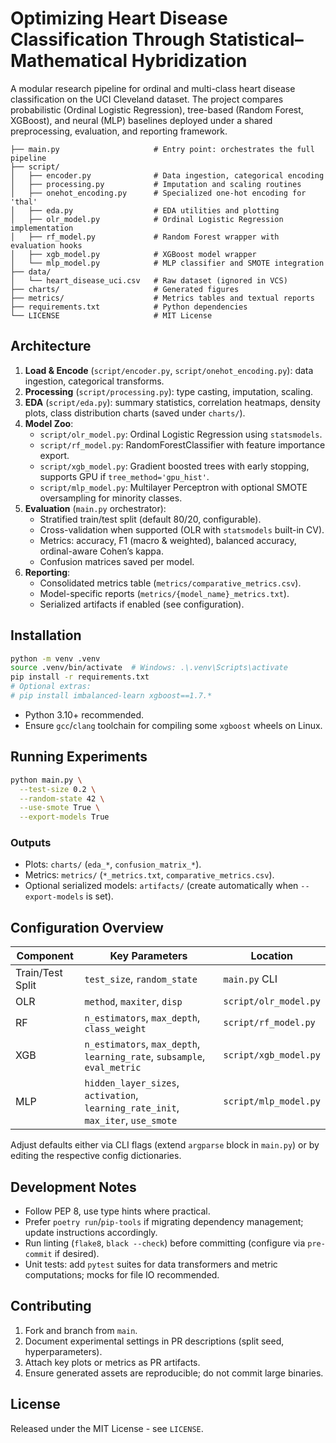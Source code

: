 # Optimizing Heart Disease Classification Through Statistical–Mathematical Hybridization

A modular research pipeline for ordinal and multi-class heart disease classification on the UCI Cleveland dataset. The project compares probabilistic (Ordinal Logistic Regression), tree-based (Random Forest, XGBoost), and neural (MLP) baselines deployed under a shared preprocessing, evaluation, and reporting framework.

```
├── main.py                     # Entry point: orchestrates the full pipeline
├── script/
│   ├── encoder.py              # Data ingestion, categorical encoding
│   ├── processing.py           # Imputation and scaling routines
│   ├── onehot_encoding.py      # Specialized one-hot encoding for 'thal'
│   ├── eda.py                  # EDA utilities and plotting
│   ├── olr_model.py            # Ordinal Logistic Regression implementation
│   ├── rf_model.py             # Random Forest wrapper with evaluation hooks
│   ├── xgb_model.py            # XGBoost model wrapper
│   └── mlp_model.py            # MLP classifier and SMOTE integration
├── data/
│   └── heart_disease_uci.csv   # Raw dataset (ignored in VCS)
├── charts/                     # Generated figures
├── metrics/                    # Metrics tables and textual reports
├── requirements.txt            # Python dependencies
└── LICENSE                     # MIT License
```

## Architecture
1. **Load & Encode** (`script/encoder.py`, `script/onehot_encoding.py`): data ingestion, categorical transforms.
2. **Processing** (`script/processing.py`): type casting, imputation, scaling.
3. **EDA** (`script/eda.py`): summary statistics, correlation heatmaps, density plots, class distribution charts (saved under `charts/`).
4. **Model Zoo**:
   - `script/olr_model.py`: Ordinal Logistic Regression using `statsmodels`.
   - `script/rf_model.py`: RandomForestClassifier with feature importance export.
   - `script/xgb_model.py`: Gradient boosted trees with early stopping, supports GPU if `tree_method='gpu_hist'`.
   - `script/mlp_model.py`: Multilayer Perceptron with optional SMOTE oversampling for minority classes.
5. **Evaluation** (`main.py` orchestrator):
   - Stratified train/test split (default 80/20, configurable).
   - Cross-validation when supported (OLR with `statsmodels` built-in CV).
   - Metrics: accuracy, F1 (macro & weighted), balanced accuracy, ordinal-aware Cohen’s kappa.
   - Confusion matrices saved per model.
6. **Reporting**:
   - Consolidated metrics table (`metrics/comparative_metrics.csv`).
   - Model-specific reports (`metrics/{model_name}_metrics.txt`).
   - Serialized artifacts if enabled (see configuration).

## Installation
```bash
python -m venv .venv
source .venv/bin/activate  # Windows: .\.venv\Scripts\activate
pip install -r requirements.txt
# Optional extras:
# pip install imbalanced-learn xgboost==1.7.*
```
- Python 3.10+ recommended.
- Ensure `gcc`/`clang` toolchain for compiling some `xgboost` wheels on Linux.

## Running Experiments
```bash
python main.py \
  --test-size 0.2 \
  --random-state 42 \
  --use-smote True \
  --export-models True
```

### Outputs
- Plots: `charts/` (`eda_*`, `confusion_matrix_*`).
- Metrics: `metrics/` (`*_metrics.txt`, `comparative_metrics.csv`).
- Optional serialized models: `artifacts/` (create automatically when `--export-models` is set).

## Configuration Overview
| Component | Key Parameters | Location |
|-----------|----------------|----------|
| Train/Test Split | `test_size`, `random_state` | `main.py` CLI |
| OLR | `method`, `maxiter`, `disp` | `script/olr_model.py` |
| RF | `n_estimators`, `max_depth`, `class_weight` | `script/rf_model.py` |
| XGB | `n_estimators`, `max_depth`, `learning_rate`, `subsample`, `eval_metric` | `script/xgb_model.py` |
| MLP | `hidden_layer_sizes`, `activation`, `learning_rate_init`, `max_iter`, `use_smote` | `script/mlp_model.py` |

Adjust defaults either via CLI flags (extend `argparse` block in `main.py`) or by editing the respective config dictionaries.

## Development Notes
- Follow PEP 8, use type hints where practical.
- Prefer `poetry run`/`pip-tools` if migrating dependency management; update instructions accordingly.
- Run linting (`flake8`, `black --check`) before committing (configure via `pre-commit` if desired).
- Unit tests: add `pytest` suites for data transformers and metric computations; mocks for file IO recommended.

## Contributing
1. Fork and branch from `main`.
2. Document experimental settings in PR descriptions (split seed, hyperparameters).
3. Attach key plots or metrics as PR artifacts.
4. Ensure generated assets are reproducible; do not commit large binaries.

## License
Released under the MIT License - see `LICENSE`.